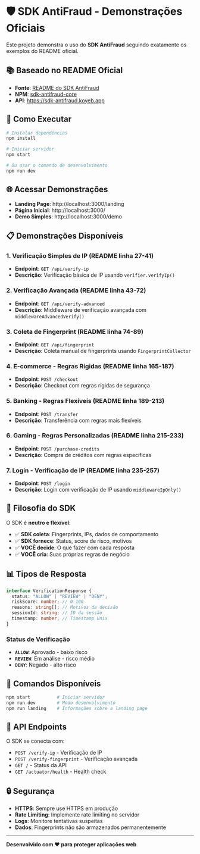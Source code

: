# 🛡️ SDK AntiFraud - Demonstrações Oficiais

Este projeto demonstra o uso do **SDK AntiFraud** seguindo exatamente os exemplos do README oficial.

## 📚 Baseado no README Oficial

- **Fonte**: [README do SDK AntiFraud](https://github.com/luccastk/SDK-AntiFraud)
- **NPM**: [sdk-antifraud-core](https://www.npmjs.com/package/sdk-antifraud-core)
- **API**: https://sdk-antifraud.koyeb.app

## 🚀 Como Executar

```bash
# Instalar dependências
npm install

# Iniciar servidor
npm start

# Ou usar o comando de desenvolvimento
npm run dev
```

## 🌐 Acessar Demonstrações

- **Landing Page**: http://localhost:3000/landing
- **Página Inicial**: http://localhost:3000/
- **Demo Simples**: http://localhost:3000/demo

## 📋 Demonstrações Disponíveis

### 1. **Verificação Simples de IP** (README linha 27-41)

- **Endpoint**: `GET /api/verify-ip`
- **Descrição**: Verificação básica de IP usando `verifier.verifyIp()`

### 2. **Verificação Avançada** (README linha 43-72)

- **Endpoint**: `GET /api/verify-advanced`
- **Descrição**: Middleware de verificação avançada com `middlewareAdvancedVerify()`

### 3. **Coleta de Fingerprint** (README linha 74-89)

- **Endpoint**: `GET /api/fingerprint`
- **Descrição**: Coleta manual de fingerprints usando `FingerprintCollector`

### 4. **E-commerce - Regras Rígidas** (README linha 165-187)

- **Endpoint**: `POST /checkout`
- **Descrição**: Checkout com regras rígidas de segurança

### 5. **Banking - Regras Flexíveis** (README linha 189-213)

- **Endpoint**: `POST /transfer`
- **Descrição**: Transferência com regras mais flexíveis

### 6. **Gaming - Regras Personalizadas** (README linha 215-233)

- **Endpoint**: `POST /purchase-credits`
- **Descrição**: Compra de créditos com regras específicas

### 7. **Login - Verificação de IP** (README linha 235-257)

- **Endpoint**: `POST /login`
- **Descrição**: Login com verificação de IP usando `middlewareIpOnly()`

## 🎯 Filosofia do SDK

O SDK é **neutro e flexível**:

- ✅ **SDK coleta**: Fingerprints, IPs, dados de comportamento
- ✅ **SDK fornece**: Status, score de risco, motivos
- ✅ **VOCÊ decide**: O que fazer com cada resposta
- ✅ **VOCÊ cria**: Suas próprias regras de negócio

## 📊 Tipos de Resposta

```typescript
interface VerificationResponse {
  status: "ALLOW" | "REVIEW" | "DENY";
  riskScore: number; // 0-100
  reasons: string[]; // Motivos da decisão
  sessionId: string; // ID da sessão
  timestamp: number; // Timestamp Unix
}
```

### Status de Verificação

- **`ALLOW`**: Aprovado - baixo risco
- **`REVIEW`**: Em análise - risco médio
- **`DENY`**: Negado - alto risco

## 🔧 Comandos Disponíveis

```bash
npm start          # Iniciar servidor
npm run dev        # Modo desenvolvimento
npm run landing    # Informações sobre a landing page
```

## 📡 API Endpoints

O SDK se conecta com:

- `POST /verify-ip` - Verificação de IP
- `POST /verify-fingerprint` - Verificação avançada
- `GET /` - Status da API
- `GET /actuator/health` - Health check

## 🔒 Segurança

- **HTTPS**: Sempre use HTTPS em produção
- **Rate Limiting**: Implemente rate limiting no servidor
- **Logs**: Monitore tentativas suspeitas
- **Dados**: Fingerprints não são armazenados permanentemente

---

**Desenvolvido com ❤️ para proteger aplicações web**
